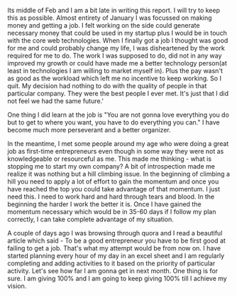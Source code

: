 Its middle of Feb and I am a bit late in writing this report. I will try to keep this as possible. Almost entirety of January I was focussed on making money and getting a job. I felt working on the side could generate necessary money that could be used in my startup plus I would be in touch with the core web technologies.
 When I finally got a job I thought was good for me and could probably change my life, I was disheartened by the work required for me to do. The work I was supposed to do, did not in any way improved my growth or could have made me a better technology person(at least in technologies I am willing to market myself in). Plus the pay wasn't as good as the workload which left me no incentive to keep working. So I quit. My decision had nothing to do with the quality of people in that particular company. They were the best people I ever met. It's just that I did not feel we had the same future.'

One thing I did learn at the job is "You are not gonna love everything you do but to get to where you want, you have to do everything you can." I have become much more perseverant and a better organizer.

In the meantime, I met some people around my age who were doing a great job as first-time entrepreneurs even though in some way they were not as knowledgeable or resourceful as me. This made me thinking - what is stopping me to start my own company? 
A bit of introspection made me realize it was nothing but a hill climbing issue. In the beginning of climbing a hill you need to apply a lot of effort to gain the momentum and once you have reached the top you could take advantage of that momentum. 
I just need this. I need to work hard and hard through tears and blood. In the beginning the harder I work the better it is. Once I have gained the momentum necessary which would be in 35-60 days if I follow my plan correctly, I can take complete advantage of my situation.

A couple of days ago I was browsing through quora and I read a beautiful article which said - To be a good entrepreneur you have to be first good at failing to get a job. That's what my attempt would be from now on.
I have started planning every hour of my day in an excel sheet and I am regularly completing and adding activities to it based on the priority of particular activity. Let's see how far I am gonna get in next month. One thing is for sure. I am giving 100% and I am going to keep giving 100% till I achieve my vision.
